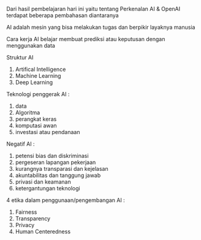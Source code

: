 Dari hasil pembelajaran hari ini yaitu tentang Perkenalan AI & OpenAI terdapat beberapa pembahasan diantaranya

AI adalah mesin yang bisa melakukan tugas dan berpikir layaknya manusia

Cara kerja AI belajar membuat prediksi atau keputusan dengan menggunakan data

Struktur AI
1. Artifical Intelligence
2. Machine Learning
3. Deep Learning

Teknologi penggerak AI :
1. data
2. Algoritma
3. perangkat keras
4. komputasi awan
5. investasi atau pendanaan

Negatif AI :
1. petensi bias dan diskriminasi
2. pergeseran lapangan pekerjaan
3. kurangnya transparasi dan kejelasan
4. akuntabilitas dan tanggung jawab
5. privasi dan keamanan
6. ketergantungan teknologi

4 etika dalam penggunaan/pengembangan AI :
1. Fairness
2. Transparency
3. Privacy
4. Human Centeredness